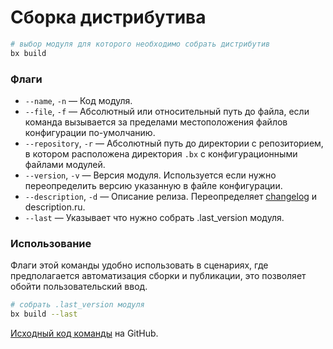 # Сборка дистрибутива

```bash
# выбор модуля для которого необходимо собрать дистрибутив
bx build
```

### Флаги

- `--name`, `-n` &mdash; Код модуля.
- `--file`, `-f` &mdash; Абсолютный или относительный путь до файла, если команда вызывается за пределами местоположения файлов конфигурации по-умолчанию.
- `--repository`, `-r` &mdash; Абсолютный путь до директории с репозиторием, в котором расположена директория `.bx` с конфигурационными файлами модулей.
- `--version`, `-v` &mdash; Версия модуля. Используется если нужно переопределить версию указанную в файле конфигурации.
- `--description`, `-d` &mdash; Описание релиза. Переопределяет [changelog](configuration/changelog) и description.ru.
- `--last` &mdash; Указывает что нужно собрать .last_version модуля.

### Использование

Флаги этой команды удобно использовать в сценариях, где предполагается автоматизация сборки и публикации,
это позволяет обойти пользовательский ввод.

```bash
# собрать .last_version модуля
bx build --last
```

[Исходный код команды](https://github.com/pixel365/bx/blob/main/cmd/build/build.go) на GitHub.
